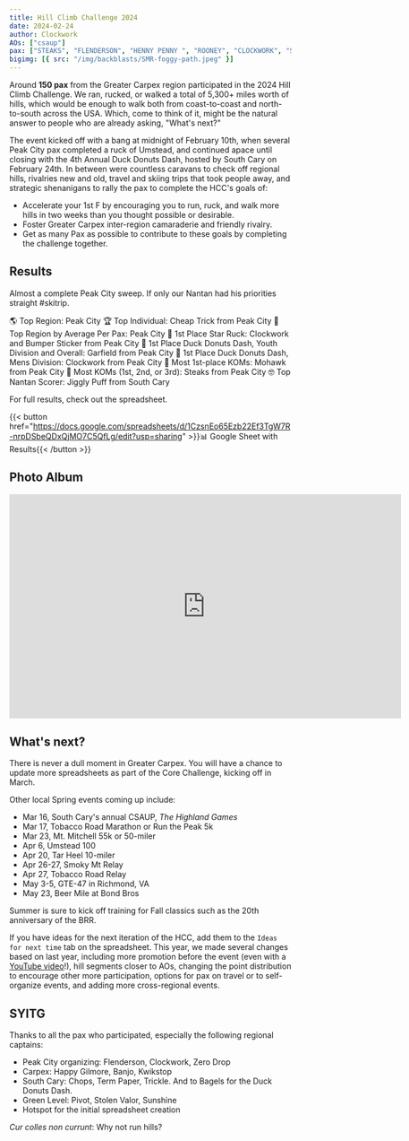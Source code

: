 ```yaml
---
title: Hill Climb Challenge 2024
date: 2024-02-24
author: Clockwork
AOs: ["csaup"]
pax: ["STEAKS", "FLENDERSON", "HENNY PENNY ", "ROONEY", "CLOCKWORK", "SOFTAIL", "CHEAP TRICK ", "ZERO DROP", "DECAL", "FLOPPY CRUST", "BUMPER STICKER", "THE JOKER", "ROAD RASH", "POI", "PIGGLY WIGGLY", "THEISMANN", "HAMM", "WATER WINGS ", "SOUR MASH", "CATARACTS ", "HAIL NAW", "REVERE ", "BIRDIE", "KANKI", "ZINFANDEL ", "I-BEAM", "LEFT CHEEK", "MR. SAFETY ", "IMP", "OLD MAID", "DADBOD", "RED RYDER", "MOHAWK", "TRIPLE LINDY", "FRANKLIN ", "QUITTER", "CHICKEN LITTLE ", "PHISHER MAN ", "SHOCKER", "YAHOO", "RAMSAY", "BIG RED", "GO FASTERS", "CHIQUITA BANANA", "HEADGEAR", "LUCKY CHARMS", "BINER", "ORPHAN", "GREEN EGGS", "QWERTY", "BUZZCUT", "OPEN CONCEPT", "EARHART ", "HEADROOM", "HOBBIT ", "SHORT CIRCUIT"]
bigimg: [{ src: "/img/backblasts/SMR-foggy-path.jpeg" }]
---
```


Around **150 pax** from the Greater Carpex region participated in the 2024 Hill Climb Challenge. We ran, rucked, or walked a total of 5,300+ miles worth of hills, which would be enough to walk both from coast-to-coast and north-to-south across the USA. Which, come to think of it, might be the natural answer to people who are already asking, "What's next?" 

The event kicked off with a bang at midnight of February 10th, when several Peak City pax completed a ruck of Umstead, and continued apace until closing with the 4th Annual Duck Donuts Dash, hosted by South Cary on February 24th. In between were countless caravans to check off regional hills, rivalries new and old, travel and skiing trips that took people away, and strategic shenanigans to rally the pax to complete the HCC's goals of:

* Accelerate your 1st F by encouraging you to run, ruck, and walk more hills in two weeks than you thought possible or desirable.
* Foster Greater Carpex inter-region camaraderie and friendly rivalry.
* Get as many Pax as possible to contribute to these goals by completing the challenge together.

## Results

Almost a complete Peak City sweep. If only our Nantan had his priorities straight #skitrip.

🌎 Top Region: Peak City
🏆 Top Individual: Cheap Trick from Peak City
🤝 Top Region by Average Per Pax: Peak City
🌟 1st Place Star Ruck: Clockwork and Bumper Sticker from Peak City
🦆 1st Place Duck Donuts Dash, Youth Division and Overall: Garfield from Peak City
🍩 1st Place Duck Donuts Dash, Mens Division: Clockwork from Peak City
🤴 Most 1st-place KOMs: Mohawk from Peak City
👑 Most KOMs (1st, 2nd, or 3rd): Steaks from Peak City
🤓 Top Nantan Scorer: Jiggly Puff from South Cary

For full results, check out the spreadsheet.

{{< button href="https://docs.google.com/spreadsheets/d/1CzsnEo65Ezb22Ef3TgW7R-nrpDSbeQDxQjMO7C5QfLg/edit?usp=sharing" >}}📊 Google Sheet with Results{{< /button >}}

## Photo Album

<iframe src="https://albumizr.com/a/Jkqw" scrolling="no" frameborder="0" allowfullscreen width="700" height="400"></iframe>

## What's next?

There is never a dull moment in Greater Carpex. You will have a chance to update more spreadsheets as part of the Core Challenge, kicking off in March.

Other local Spring events coming up include:
* Mar 16, South Cary's annual CSAUP, _The Highland Games_
* Mar 17, Tobacco Road Marathon or Run the Peak 5k
* Mar 23, Mt. Mitchell 55k or 50-miler
* Apr 6, Umstead 100
* Apr 20, Tar Heel 10-miler
* Apr 26-27, Smoky Mt Relay
* Apr 27, Tobacco Road Relay
* May 3-5, GTE-47 in Richmond, VA
* May 23, Beer Mile at Bond Bros

Summer is sure to kick off training for Fall classics such as the 20th anniversary of the BRR.

If you have ideas for the next iteration of the HCC, add them to the `Ideas for next time` tab on the spreadsheet. This year, we made several changes based on last year, including more promotion before the event (even with a [YouTube video](https://youtu.be/9ygrF0aCjCw)!), hill segments closer to AOs, changing the point distribution to encourage other more participation, options for pax on travel or to self-organize events, and adding more cross-regional events.

## SYITG

Thanks to all the pax who participated, especially the following regional captains:
* Peak City organizing: Flenderson, Clockwork, Zero Drop
* Carpex: Happy Gilmore, Banjo, Kwikstop
* South Cary: Chops, Term Paper, Trickle. And to Bagels for the Duck Donuts Dash.
* Green Level: Pivot, Stolen Valor, Sunshine
* Hotspot for the initial spreadsheet creation

_Cur colles non currunt_: Why not run hills?